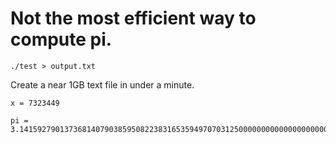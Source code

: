 # Not the most efficient way to compute pi.

	./test > output.txt

Create a near 1GB text file in under a minute.

	x = 7323449

	pi = 3.1415927901373681407903859508223831653594970703125000000000000000000000000000000000000000000000000000
